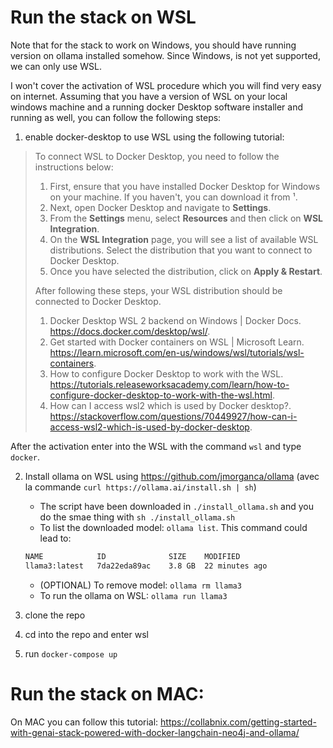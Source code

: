 # Run the stack on WSL

Note that for the stack to work on Windows, you should have running version on ollama installed somehow. Since Windows, is not yet supported, we can only use WSL.

I won't cover the activation of WSL procedure which you will find very easy on internet. Assuming that you have a version of WSL on your local windows machine and a running docker Desktop software installer and running as well, you can follow the following steps:

1. enable docker-desktop to use WSL using the following tutorial:

>To connect WSL to Docker Desktop, you need to follow the instructions below:
>
>1. First, ensure that you have installed Docker Desktop for Windows on your machine. If you haven't, you can download it from ¹.
>2. Next, open Docker Desktop and navigate to **Settings**.
>3. From the **Settings** menu, select **Resources** and then click on **WSL Integration**.
>4. On the **WSL Integration** page, you will see a list of available WSL distributions. Select the distribution that you want to connect to Docker Desktop.
>5. Once you have selected the distribution, click on **Apply & Restart**.
>
>After following these steps, your WSL distribution should be connected to Docker Desktop.
>
>
>1.  Docker Desktop WSL 2 backend on Windows | Docker Docs. https://docs.docker.com/desktop/wsl/.
>2. Get started with Docker containers on WSL | Microsoft Learn. https://learn.microsoft.com/en-us/windows/wsl/tutorials/wsl-containers.
>3. How to configure Docker Desktop to work with the WSL. https://tutorials.releaseworksacademy.com/learn/how-to-configure-docker-desktop-to-work-with-the-wsl.html.
>4. How can I access wsl2 which is used by Docker desktop?. https://stackoverflow.com/questions/70449927/how-can-i-access-wsl2-which-is-used-by-docker-desktop.

After the activation enter into the WSL with the command `wsl` and type `docker`.

2. Install ollama on WSL using https://github.com/jmorganca/ollama (avec la commande `curl https://ollama.ai/install.sh | sh`)
    - The script have been downloaded in `./install_ollama.sh` and you do the smae thing with `sh ./install_ollama.sh`
    - To list the downloaded model: `ollama list`. This command could lead to:
    ```sh
    NAME            ID              SIZE    MODIFIED       
    llama3:latest   7da22eda89ac    3.8 GB  22 minutes ago
    ```
    - (OPTIONAL) To remove model: `ollama rm llama3`
    - To run the ollama on WSL: `ollama run llama3`

3. clone the repo
4. cd into the repo and enter wsl
5. run `docker-compose up`

# Run the stack on MAC:

On MAC you can follow this tutorial: https://collabnix.com/getting-started-with-genai-stack-powered-with-docker-langchain-neo4j-and-ollama/
